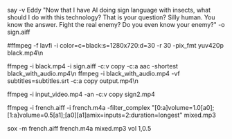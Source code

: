 say -v Eddy "Now that I have AI doing sign language with insects, what should I do with this technology? That is your question? Silly human. You know the answer. Fight the real enemy? Do you even know your enemy?" -o sign.aiff

#ffmpeg -f lavfi -i color=c=black:s=1280x720:d=30 -r 30 -pix_fmt yuv420p black.mp4\n

ffmpeg -i black.mp4 -i sign.aiff -c:v copy -c:a aac -shortest black_with_audio.mp4\n
ffmpeg -i black_with_audio.mp4 -vf subtitles=subtitles.srt -c:a copy output.mp4\n


ffmpeg -i input_video.mp4 -an -c:v copy sign2.mp4

ffmpeg -i french.aiff -i french.m4a -filter_complex "[0:a]volume=1.0[a0];[1:a]volume=0.5[a1];[a0][a1]amix=inputs=2:duration=longest" mixed.mp3

sox -m french.aiff french.m4a mixed.mp3 vol 1,0.5
